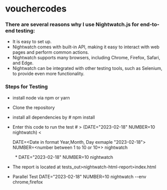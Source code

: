 # vouchercodes

### There are several reasons why I use Nightwatch.js for end-to-end testing: ###
* It is easy to set up.
* Nightwatch comes with built-in API, making it easy to interact with web pages and perform common actions.
* Nightwatch supports many browsers, including Chrome, Firefox, Safari, and Edge.
* Nightwatch can be integrated with other testing tools, such as Selenium, to provide even more functionality.

### Steps for Testing ###
* install node via npm or yarn
* Clone the repository
* install all dependencies by # npm install
* Enter this code to run the test # > (DATE="2023-02-18" NUMBER=10 nightwatch) < <p>DATE=<Date in format Year,Month, Day exmaple "2023-02-18"> NUMBER=<number between 1 to 10 or 10+> nightwatch </p>
  * DATE="2023-02-18" NUMBER=10 nightwatch

* The report is located at tests_out>nightwatch-html-report>index.html

* Parallel Test DATE="2023-02-18" NUMBER=10 nightwatch --env chrome,firefox
